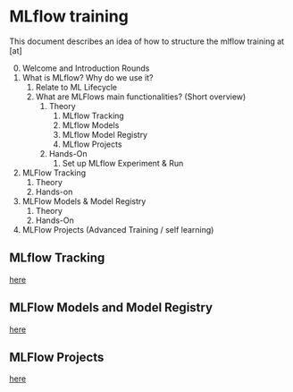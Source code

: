 # MLflow training

This document describes an idea of how to structure the mlflow training at [at]

0. Welcome and Introduction Rounds
1. What is MLflow? Why do we use it?
   1. Relate to ML Lifecycle
   2. What are MLFlows main functionalities? (Short overview)
      1. Theory
         1. MLflow Tracking
         2. MLflow Models
         3. MLflow Model Registry
         4. MLflow Projects
      2. Hands-On
         1. Set up MLflow Experiment & Run
2. MLFlow Tracking
   1. Theory
   2. Hands-on
3. MLFlow Models & Model Registry
   1. Theory
   2. Hands-On
4. MLFlow Projects (Advanced Training / self learning)

## MLflow Tracking

[here](02-MLflow-Tracking/Readme.md)

## MLFlow Models and Model Registry

[here](03-MLflow-Models-and-Registry/Readme.md)

## MLFlow Projects

[here](02-MLflow-Projects/Readme.md)
